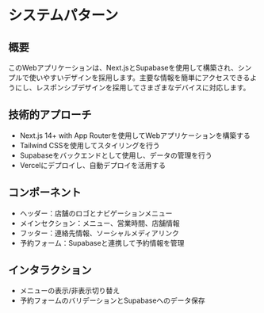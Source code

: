 # システムパターン

## 概要
このWebアプリケーションは、Next.jsとSupabaseを使用して構築され、シンプルで使いやすいデザインを採用します。主要な情報を簡単にアクセスできるようにし、レスポンシブデザインを採用してさまざまなデバイスに対応します。

## 技術的アプローチ
- Next.js 14+ with App Routerを使用してWebアプリケーションを構築する
- Tailwind CSSを使用してスタイリングを行う
- Supabaseをバックエンドとして使用し、データの管理を行う
- Vercelにデプロイし、自動デプロイを活用する

## コンポーネント
- ヘッダー：店舗のロゴとナビゲーションメニュー
- メインセクション：メニュー、営業時間、店舗情報
- フッター：連絡先情報、ソーシャルメディアリンク
- 予約フォーム：Supabaseと連携して予約情報を管理

## インタラクション
- メニューの表示/非表示切り替え
- 予約フォームのバリデーションとSupabaseへのデータ保存
